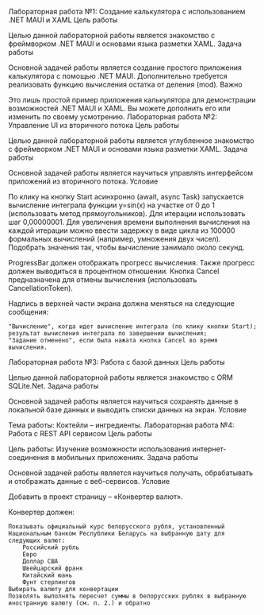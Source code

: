 Лабораторная работа №1: Создание калькулятора с использованием .NET MAUI и XAML
Цель работы

Целью данной лабораторной работы является знакомство с фреймворком .NET MAUI и основами языка разметки XAML.
Задача работы

Основной задачей работы является создание простого приложения калькулятора с помощью .NET MAUI. Дополнительно требуется реализовать функцию вычисления остатка от деления (mod).
Важно

Это лишь простой пример приложения калькулятора для демонстрации возможностей .NET MAUI и XAML. Вы можете дополнить его или изменить по своему усмотрению.
Лабораторная работа №2: Управление UI из вторичного потока
Цель работы

Целью данной лабораторной работы является углубленное знакомство с фреймворком .NET MAUI и основами языка разметки XAML.
Задача работы

Основной задачей работы является научиться управлять интерфейсом приложений из вторичного потока.
Условие

По клику на кнопку Start асинхронно (await, async Task) запускается вычисление интеграла функции y=sin(x) на участке от 0 до 1 (использовать метод прямоугольников). Для итерации использовать шаг 0,00000001. Для увеличения времени выполнения вычисления на каждой итерации можно ввести задержку в виде цикла из 100000 формальных вычислений (например, умножения двух чисел). Подобрать значения так, чтобы вычисление занимало около секунд.

ProgressBar должен отображать прогресс вычисления. Также прогресс должен выводиться в процентном отношении. Кнопка Cancel предназначена для отмены вычисления (использовать CancellationToken).

Надпись в верхней части экрана должна меняться на следующие сообщения:

    "Вычисление", когда идет вычисление интеграла (по клику кнопки Start);
    результат вычисления интеграла по завершении вычисления;
    "Задание отменено", если была нажата кнопка Cancel во время вычисления.

Лабораторная работа №3: Работа с базой данных
Цель работы

Целью данной лабораторной работы является знакомство с ORM SQLite.Net.
Задача работы

Основной задачей работы является научиться сохранять данные в локальной базе данных и выводить списки данных на экран.
Условие

Тема работы: Коктейли – ингредиенты.
Лабораторная работа №4: Работа с REST API сервисом
Цель работы

Цель работы: Изучение возможности использования интернет-соединения в мобильных приложениях.
Задача работы

Основной задачей работы является научиться получать, обрабатывать и отображать данные с веб-сервисов.
Условие

Добавить в проект страницу – «Конвертер валют».

Конвертер должен:

    Показывать официальный курс белорусского рубля, установленный Национальным банком Республики Беларусь на выбранную дату для следующих валют:
        Российский рубль
        Евро
        Доллар США
        Швейцарский франк
        Китайский юань
        Фунт стерлингов
    Выбирать валюту для конвертации
    Позволять выполнять пересчет суммы в белорусских рублях в выбранную иностранную валюту (см. п. 2.) и обратно
